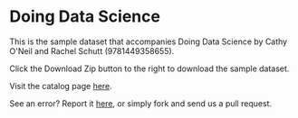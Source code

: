 Doing Data Science
==================

This is the sample dataset that accompanies Doing Data Science by Cathy O'Neil and Rachel Schutt (9781449358655). 

Click the Download Zip button to the right to download the sample dataset.

Visit the catalog page [here](http://shop.oreilly.com/product/0636920028529.do).

See an error? Report it [here](http://oreilly.com/catalog/errata.csp?isbn=0636920028529), or simply fork and send us a pull request.

